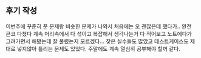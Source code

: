 ## 후기 작성

이번주에 꾸준히 푼 문제랑 비슷한 문제가 나와서 처음에는 오 괜찮은데 했다가.. 완전 큰코 다쳤다
계속 머리속에서 다 섞이고 복잡해서 생각나는거 다 적어보고 노트에다가 그려가면서 해봤는데 
잘 풀렸는지 모르겠다... 잦은 실수들도 많았고 데스트케이스도 제대로 넣지않아 틀리는 문제도 있었다. 
주말에도 계속 열심히 공부해야 할꺼 같다. 